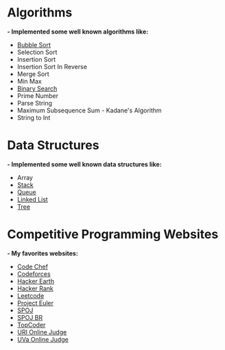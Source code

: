 # Algorithms

**- Implemented some well known algorithms like:**

- [Bubble Sort](https://github.com/LeandroTk/algorithms/blob/master/algorithms/sorting/bubble_sort/bubble_sort.py)
- Selection Sort
- Insertion Sort
- Insertion Sort In Reverse
- Merge Sort
- Min Max
- [Binary Search](https://github.com/LeandroTk/algorithms/blob/master/algorithms/search/binary_search.py)
- Prime Number
- Parse String
- Maximum Subsequence Sum - Kadane's Algorithm
- String to Int

# Data Structures

**- Implemented some well known data structures like:**

- Array
- [Stack](https://github.com/LeandroTk/algorithms/blob/master/data_structures/stack/stack.py)
- [Queue](https://github.com/LeandroTk/algorithms/blob/master/data_structures/queue/queue.py)
- [Linked List](https://github.com/LeandroTk/algorithms/blob/master/data_structures/linked_list/linked_list.py)
- [Tree](https://github.com/LeandroTk/algorithms/blob/master/data_structures/tree/tree.py)

# Competitive Programming Websites

**- My favorites websites:**

- [Code Chef](https://www.codechef.com/)
- [Codeforces](codeforces.com)
- [Hacker Earth](https://www.hackerearth.com/)
- [Hacker Rank](https://www.hackerrank.com/)
- [Leetcode](https://leetcode.com)
- [Project Euler](https://projecteuler.net/)
- [SPOJ](http://www.spoj.com/)
- [SPOJ BR](http://br.spoj.com/)
- [TopCoder](https://www.topcoder.com/)
- [URI Online Judge](urionlinejudge.com.br)
- [UVa Online Judge](https://uva.onlinejudge.org/)
